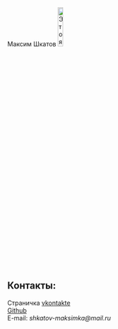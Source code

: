 <!doctype>
<html>
  <head>
    <meta charset="utf-8">
    <title>Моя личная страничка</title>
  </head>
  <body>
    <left<h1>Максим Шкатов</h1></left>
    <left><img alt="Это я" width="15%" scr="me.jpg"></left>
    <br/>
    <h2>Контакты:</h2>
    Страничка <a href=https://https://vk.com/id504524604/username/>vkontakte</a>
    <br/>
    <a href=https://https://github.com/MAXim-Shkatov123-creator/username>Github</a>
    <br/>
    E-mail: <i>shkatov-maksimka@mail.ru</i>
  </body>
</html>





